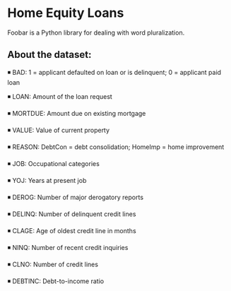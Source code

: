 # Home Equity Loans

Foobar is a Python library for dealing with word pluralization.

## About the dataset:
◾ BAD: 1 = applicant defaulted on loan or is delinquent; 0 = applicant paid loan

◾ LOAN: Amount of the loan request

◾ MORTDUE: Amount due on existing mortgage

◾ VALUE: Value of current property

◾ REASON: DebtCon = debt consolidation; HomeImp = home improvement

◾ JOB: Occupational categories

◾ YOJ: Years at present job

◾ DEROG: Number of major derogatory reports

◾ DELINQ: Number of delinquent credit lines

◾ CLAGE: Age of oldest credit line in months

◾ NINQ: Number of recent credit inquiries

◾ CLNO: Number of credit lines

◾ DEBTINC: Debt-to-income ratio
